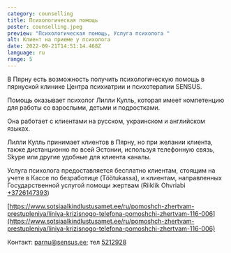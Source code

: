 ```yaml
---
category: counselling
title: Психологическая помощь
poster: counselling.jpeg
preview: "Психологическая помощь, Услуга психолога "
alt: Клиент на приеме у психолога
date: 2022-09-21T14:51:14.468Z
language: ru
range: 5
---
```


В Пярну есть возможность получить психологическую помощь в пярнуской клинике
Центра психиатрии и психотерапии SENSUS.

Помощь оказывает психолог Лилли Кулль, которая имеет компетенцию для работы со
взрослыми, детьми и подростками.

Она работает с клиентами на русском, украинском и английском языках.

Лилли Кулль принимает клиентов в Пярну, но при желании клиента, также
дистанционно по всей Эстонии, используя телефонную связь, Skype или другие
удобные для клиента каналы.

Услуга психолога предоставляется бесплатно клиентам, стоящим на учете в Кассе по
безработице (Töötukassa), и клиентам, направленных Государственной услугой
помощи жертвам (Riiklik Ohvriabi [+3726147393](+3726147393))

[https://www.sotsiaalkindlustusamet.ee/ru/pomoshch-zhertvam-prestupleniya/liniya-krizisnogo-telefona-pomoshchi-zhertvam-116-006](https://www.sotsiaalkindlustusamet.ee/ru/pomoshch-zhertvam-prestupleniya/liniya-krizisnogo-telefona-pomoshchi-zhertvam-116-006)

Контакт: [parnu@sensus.ee](parnu@sensus.ee); тел [5212928](5212928)
